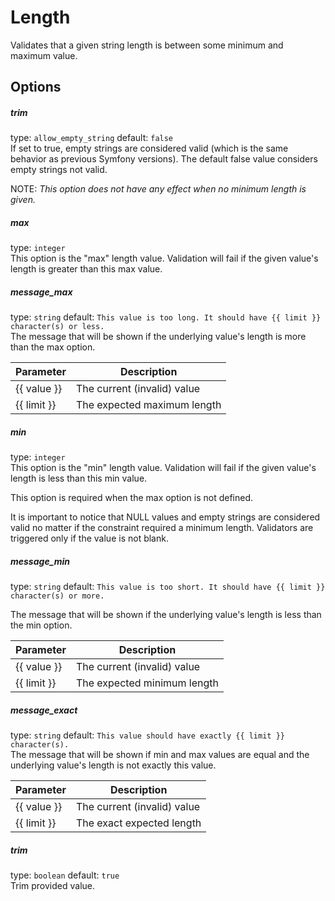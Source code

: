 # Length
Validates that a given string length is between some minimum and maximum value.

## Options

##### trim
type: `allow_empty_string` default: `false`  
If set to true, empty strings are considered valid (which is the same behavior as previous Symfony versions). The default false value considers empty strings not valid.

NOTE: *This option does not have any effect when no minimum length is given.*

##### max
type: ```integer```  
This option is the "max" length value. Validation will fail if the given value's length is greater than this max value.

##### message_max
type: `string` default: `This value is too long. It should have {{ limit }} character(s) or less.`  
The message that will be shown if the underlying value's length is more than the max option.

| Parameter | Description |
|---|---|
| {{ value }} | The current (invalid) value |
| {{ limit }} | The expected maximum length |

##### min
type: `integer`  
This option is the "min" length value. Validation will fail if the given value's length is less than this min value.

This option is required when the max option is not defined.

It is important to notice that NULL values and empty strings are considered valid no matter if the constraint required a minimum length. Validators are triggered only if the value is not blank.

##### message_min
type: `string` default: `This value is too short. It should have {{ limit }} character(s) or more.`

The message that will be shown if the underlying value's length is less than the min option.

| Parameter | Description |
|---|---|
| {{ value }} | The current (invalid) value |
| {{ limit }} | The expected minimum length |

##### message_exact
type: `string` default: `This value should have exactly {{ limit }} character(s).`  
The message that will be shown if min and max values are equal and the underlying value's length is not exactly this value.

| Parameter | Description |
|---|---|
| {{ value }} | The current (invalid) value |
| {{ limit }} | The exact expected length |

##### trim
type: `boolean` default: `true`  
Trim provided value.
